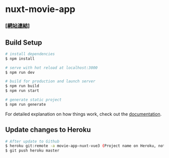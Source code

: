# nuxt-movie-app

### [[網站連結]](https://movie-app-nuxt-vue3.herokuapp.com/) ###

## Build Setup

```bash
# install dependencies
$ npm install

# serve with hot reload at localhost:3000
$ npm run dev

# build for production and launch server
$ npm run build
$ npm run start

# generate static project
$ npm run generate
```

For detailed explanation on how things work, check out the [documentation](https://nuxtjs.org).

## Update changes to Heroku

```bash
# After update to Github
$ heroku git:remote -a movie-app-nuxt-vue3 (Project name on Heroku, not Github)
$ git push heroku master
```
